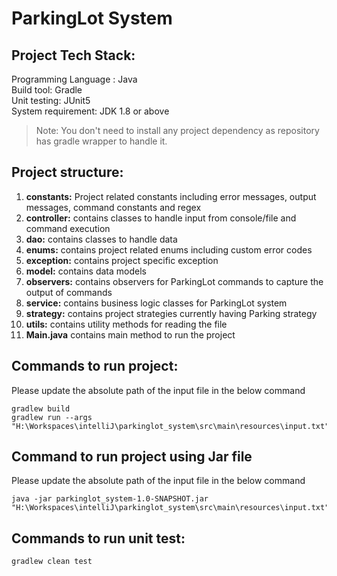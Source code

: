 # ParkingLot System

## Project Tech Stack:
Programming Language : Java<br/>
Build tool: Gradle<br/>
Unit testing: JUnit5<br/>
System requirement: JDK 1.8 or above

>Note: You don't need to install any project dependency as repository has gradle wrapper to handle it. 

## Project structure:
1. **constants:** Project related constants including error messages, output messages, command constants and regex
2. **controller:** contains classes to handle input from console/file and command execution
3. **dao:** contains classes to handle data 
4. **enums:** contains project related enums including custom error codes
5. **exception:** contains project specific exception
6. **model:** contains data models
7. **observers:** contains observers for ParkingLot commands to capture the output of commands
8. **service:** contains business logic classes for ParkingLot system
9. **strategy:** contains project strategies currently having Parking strategy
10. **utils:** contains utility methods for reading the file
11. **Main.java** contains main method to run the project
 

## Commands to run project:
Please update the absolute path of the input file in the below command
```
gradlew build
gradlew run --args "H:\Workspaces\intelliJ\parkinglot_system\src\main\resources\input.txt"
```

## Command to run project using Jar file
Please update the absolute path of the input file in the below command
```
java -jar parkinglot_system-1.0-SNAPSHOT.jar "H:\Workspaces\intelliJ\parkinglot_system\src\main\resources\input.txt"
```

## Commands to run unit test:
```
gradlew clean test
```